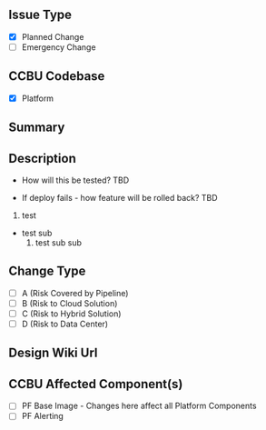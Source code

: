 ## Issue Type ##
- [x] Planned Change
- [ ] Emergency Change

## CCBU Codebase ##
- [x] Platform

## Summary ##

## Description ##

- How will this be tested? 
TBD

- If deploy fails - how feature will be rolled back?
TBD

1. test
  * test sub
    1. test sub sub
    

## Change Type ##
- [ ] A (Risk Covered by Pipeline)
- [ ] B (Risk to Cloud Solution)
- [ ] C (Risk to Hybrid Solution)
- [ ] D (Risk to Data Center)

## Design Wiki Url ##

## CCBU Affected Component(s) ##
- [ ] PF Base Image - Changes here affect all Platform Components
- [ ] PF Alerting
